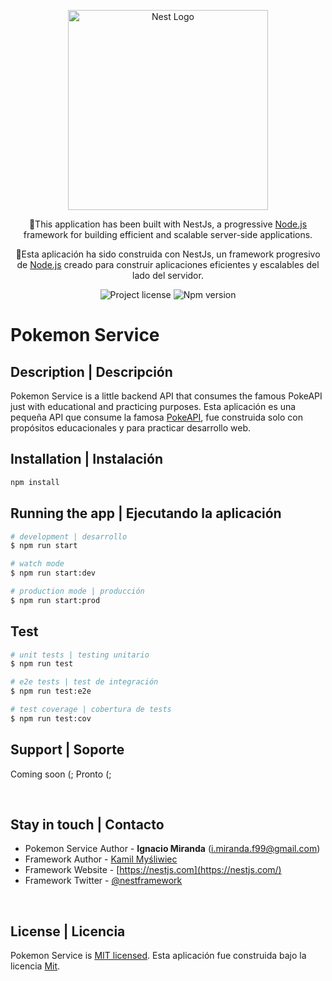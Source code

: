 <p align="center">
  <a href="http://nestjs.com/" target="blank"><img src="https://nestjs.com/img/logo_text.svg" width="320" alt="Nest Logo" /></a>
</p>

[circleci-image]: https://img.shields.io/circleci/build/github/nestjs/nest/master?token=abc123def456
[circleci-url]: https://circleci.com/gh/nestjs/nest

<p align="center">
  🏴󠁵󠁳󠁡󠁳󠁿This application has been built with NestJs, a progressive <a href="http://nodejs.org" target="_blank">Node.js</a> framework for building efficient and scalable server-side applications.
</p>
<p align="center">
  🏴󠁵󠁳󠁡󠁳󠁿Esta aplicación ha sido construida con NestJs, un framework progresivo de <a href="http://nodejs.org" target="_blank">Node.js</a> creado para construir aplicaciones eficientes y escalables del lado del servidor.
</p>

<p align="center">
  <img src="https://img.shields.io/badge/License-MIT-green.svg" alt="Project license"/></a>
  <img src="https://img.shields.io/badge/npm-12.20.2-blue.svg" alt="Npm version">
</p>

# Pokemon Service

## Description | Descripción

Pokemon Service is a little backend API that consumes the famous PokeAPI just with educational and practicing purposes.
Esta aplicación es una pequeña API que consume la famosa [PokeAPI](https://pokeapi.co/), fue construida solo con propósitos educacionales y para practicar desarrollo web.

## Installation | Instalación

```bash
npm install
```

## Running the app | Ejecutando la aplicación

```bash
# development | desarrollo
$ npm run start

# watch mode
$ npm run start:dev

# production mode | producción
$ npm run start:prod
```

## Test

```bash
# unit tests | testing unitario
$ npm run test

# e2e tests | test de integración
$ npm run test:e2e

# test coverage | cobertura de tests
$ npm run test:cov
```

## Support | Soporte

Coming soon (;
Pronto (;

</br>

## Stay in touch | Contacto

- Pokemon Service Author - <b>Ignacio Miranda</b> (i.miranda.f99@gmail.com)
- Framework Author - [Kamil Myśliwiec](https://kamilmysliwiec.com)
- Framework Website - [https://nestjs.com](https://nestjs.com/)
- Framework Twitter - [@nestframework](https://twitter.com/nestframework)

</br>

## License | Licencia

Pokemon Service is [MIT licensed](LICENSE).
Esta aplicación fue construida bajo la licencia [Mit](LICENSE).
